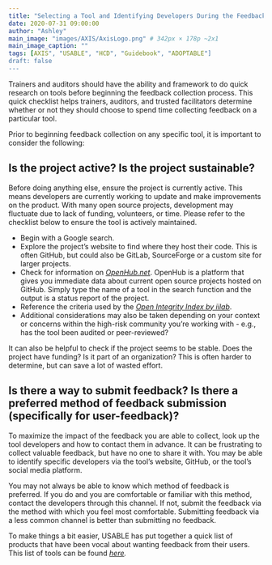 ```yaml
---
title: "Selecting a Tool and Identifying Developers During the Feedback Collection Process"
date: 2020-07-31 09:00:00
author: "Ashley"
main_image: "images/AXIS/AxisLogo.png" # 342px × 178p ~2x1
main_image_caption: ""
tags: [AXIS", "USABLE", "HCD", "Guidebook", "ADOPTABLE"]
draft: false
---
```


Trainers and auditors should have the ability and framework to do quick research on tools before beginning the feedback collection process. This quick checklist helps trainers, auditors, and trusted facilitators determine whether or not they should choose to spend time collecting feedback on a particular tool.

Prior to beginning feedback collection on any specific tool, it is important to consider the following:

## Is the project active? Is the project sustainable?

Before doing anything else, ensure the project is currently active. This means developers are currently working to update and make improvements on the product. With many open source projects, development may fluctuate due to lack of funding, volunteers, or time. Please refer to the checklist below to ensure the tool is actively maintained.

- Begin with a Google search.
- Explore the project’s website to find where they host their code. This is often GitHub, but could also be GitLab, SourceForge or a custom site for larger projects.
- Check for information on *[OpenHub.net](https://openhub.net)*. OpenHub is a platform that gives you immediate data about current open source projects hosted on GitHub. Simply type the name of a tool in the search function and the output is a status report of the project.
- Reference the criteria used by the *[Open Integrity Index by iilab](https://openintegrity.org/framework/tool_selection_criteria/)*.
- Additional considerations may also be taken depending on your context or concerns within the high-risk community you’re working with - e.g., has the tool been audited or peer-reviewed? 

It can also be helpful to check if the project seems to be stable. Does the project have funding? Is it part of an organization? This is often harder to determine, but can save a lot of wasted effort.

## Is there a way to submit feedback? Is there a preferred method of feedback submission (specifically for user-feedback)?

To maximize the impact of the feedback you are able to collect, look up the tool developers and how to contact them in advance. It can be frustrating to collect valuable feedback, but have no one to share it with. You may be able to identify specific developers via the tool’s website, GitHub, or the tool’s social media platform.

You may not always be able to know which method of feedback is preferred. If you do and you are comfortable or familiar with this method, contact the developers through this channel. If not, submit the feedback via the method with which you feel most comfortable. Submitting feedback via a less common channel is better than submitting no feedback.

To make things a bit easier, USABLE has put together a quick list of products that have been vocal about wanting feedback from their users. This list of tools can be found *[here](https://usable.tools/pdfs/UXfeedbackCollectionGuidebook_ListOfTools.pdf).*
